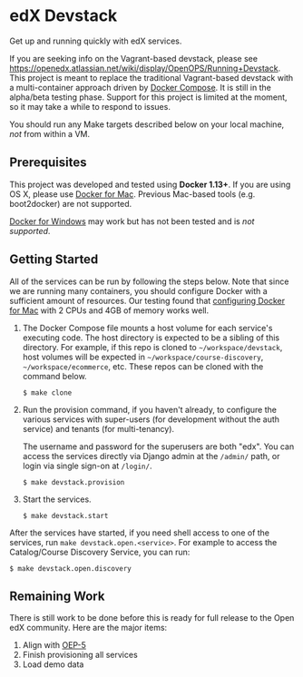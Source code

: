 # edX Devstack

Get up and running quickly with edX services.

If you are seeking info on the Vagrant-based devstack, please see https://openedx.atlassian.net/wiki/display/OpenOPS/Running+Devstack.
This project is meant to replace the traditional Vagrant-based devstack with a multi-container approach driven by [Docker
Compose](https://docs.docker.com/compose/). It is still in the alpha/beta testing phase. Support for this project is
limited at the moment, so it may take a while to respond to issues.

You should run any Make targets described below on your local machine, _not_ from within a VM.

## Prerequisites

This project was developed and tested using **Docker 1.13+**. If you are using OS X, please use [Docker for Mac](https://docs.docker.com/docker-for-mac/).
Previous Mac-based tools (e.g. boot2docker) are not supported.

[Docker for Windows](https://docs.docker.com/docker-for-windows/) may work but has not been tested and is _not supported_.


## Getting Started

All of the services can be run by following the steps below. Note that since we are running many containers, you should
configure Docker with a sufficient amount of resources. Our testing found that [configuring Docker for Mac](https://docs.docker.com/docker-for-mac/#/advanced)
 with 2 CPUs and 4GB of memory works well.

1. The Docker Compose file mounts a host volume for each service's executing code. The host directory is expected to be
   a sibling of this directory. For example, if this repo is cloned to `~/workspace/devstack`, host volumes will be
   expected in `~/workspace/course-discovery`, `~/workspace/ecommerce`, etc. These repos can be cloned with the command
   below.

   ```
   $ make clone
   ```

2. Run the provision command, if you haven't already, to configure the various services with super-users (for
   development without the auth service) and tenants (for multi-tenancy).

   The username and password for the superusers are both "edx". You can access the services directly via Django admin
   at the `/admin/` path, or login via single sign-on at `/login/`.

    ```
    $ make devstack.provision
    ```

3. Start the services.

    ```
    $ make devstack.start
    ```

After the services have started, if you need shell access to one of the services, run `make devstack.open.<service>`.
For example to access the Catalog/Course Discovery Service, you can run:

```
$ make devstack.open.discovery
```

## Remaining Work

There is still work to be done before this is ready for full release to the Open edX community. Here are the major items:

1. Align with [OEP-5](http://open-edx-proposals.readthedocs.io/en/latest/oep-0005.html)
2. Finish provisioning all services
3. Load demo data